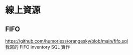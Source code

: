 # 線上資源

## FIFO
https://github.com/humorless/orangesky/blob/main/fifo.sql  
我寫的 FIFO inventory SQL 實作


